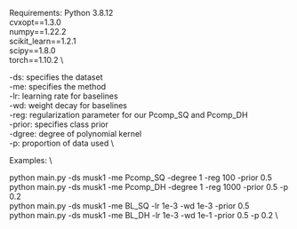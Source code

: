 Requirements:
Python 3.8.12 \
cvxopt==1.3.0 \
numpy==1.22.2 \
scikit_learn==1.2.1 \
scipy==1.8.0 \
torch==1.10.2 \

-ds: specifies the dataset \
-me: specifies the method \
-lr: learning rate for baselines \
-wd: weight decay for baselines \
-reg: regularization parameter for our Pcomp_SQ and Pcomp_DH \
-prior: specifies class prior \
-dgree: degree of polynomial kernel \
-p: proportion of data used \


Examples: \

python main.py -ds musk1 -me Pcomp_SQ -degree 1 -reg 100 -prior 0.5 \
python main.py -ds musk1 -me Pcomp_DH -degree 1 -reg 1000 -prior 0.5 -p 0.2 \
python main.py -ds musk1 -me BL_SQ -lr 1e-3 -wd 1e-3 -prior 0.5 \
python main.py -ds musk1 -me BL_DH -lr 1e-3 -wd 1e-1 -prior 0.5 -p 0.2 \
